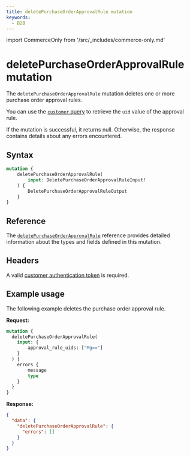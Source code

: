 ```yaml
---
title: deletePurchaseOrderApprovalRule mutation
keywords:
  - B2B
---
```


import CommerceOnly from '/src/_includes/commerce-only.md'

<CommerceOnly />

# deletePurchaseOrderApprovalRule mutation

The `deletePurchaseOrderApprovalRule` mutation deletes one or more purchase order approval rules.

You can use the [`customer` query](../../../customer/queries/customer.md) to retrieve the `uid` value of the approval rule.

If the mutation is successful, it returns null. Otherwise, the response contains details about any errors encountered.

## Syntax

```graphql
mutation {
    deletePurchaseOrderApprovalRule(
        input: DeletePurchaseOrderApprovalRuleInput!
    ) {
        DeletePurchaseOrderApprovalRuleOutput
    }
}
```

## Reference

The [`deletePurchaseOrderApprovalRule`](https://developer.adobe.com/commerce/webapi/graphql-api/index.html#mutation-deletePurchaseOrderApprovalRule) reference provides detailed information about the types and fields defined in this mutation.

## Headers

A valid [customer authentication token](../../../customer/mutations/generate-token.md) is required.

## Example usage

The following example deletes the purchase order approval rule.

**Request:**

``` graphql
mutation {
  deletePurchaseOrderApprovalRule(
    input: {
        approval_rule_uids: ["Mg=="]
    }
  ) {
    errors {
        message
        type
    }
  }
}
```

**Response:**

``` json
{
  "data": {
    "deletePurchaseOrderApprovalRule": {
      "errors": []
    }
  }
}
```
